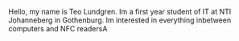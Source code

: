 Hello, my name is Teo Lundgren. Im a first year student of IT at NTI Johanneberg in Gothenburg. Im interested in everything inbetween computers and NFC readersA
<!---
TeoLundgen/TeoLundgen is a ✨ special ✨ repository because its `README.md` (this file) appears on your GitHub profile.
You can click the Preview link to take a look at your changes.
--->
